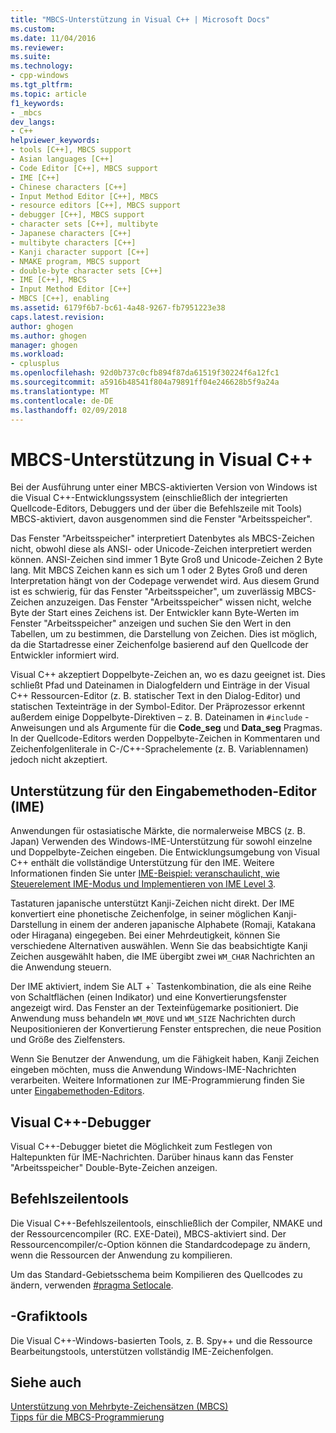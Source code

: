 ```yaml
---
title: "MBCS-Unterstützung in Visual C++ | Microsoft Docs"
ms.custom: 
ms.date: 11/04/2016
ms.reviewer: 
ms.suite: 
ms.technology:
- cpp-windows
ms.tgt_pltfrm: 
ms.topic: article
f1_keywords:
- _mbcs
dev_langs:
- C++
helpviewer_keywords:
- tools [C++], MBCS support
- Asian languages [C++]
- Code Editor [C++], MBCS support
- IME [C++]
- Chinese characters [C++]
- Input Method Editor [C++], MBCS
- resource editors [C++], MBCS support
- debugger [C++], MBCS support
- character sets [C++], multibyte
- Japanese characters [C++]
- multibyte characters [C++]
- Kanji character support [C++]
- NMAKE program, MBCS support
- double-byte character sets [C++]
- IME [C++], MBCS
- Input Method Editor [C++]
- MBCS [C++], enabling
ms.assetid: 6179f6b7-bc61-4a48-9267-fb7951223e38
caps.latest.revision: 
author: ghogen
ms.author: ghogen
manager: ghogen
ms.workload:
- cplusplus
ms.openlocfilehash: 92d0b737c0cfb894f87da61519f30224f6a12fc1
ms.sourcegitcommit: a5916b48541f804a79891ff04e246628b5f9a24a
ms.translationtype: MT
ms.contentlocale: de-DE
ms.lasthandoff: 02/09/2018
---
```

# <a name="mbcs-support-in-visual-c"></a>MBCS-Unterstützung in Visual C++
Bei der Ausführung unter einer MBCS-aktivierten Version von Windows ist die Visual C++-Entwicklungssystem (einschließlich der integrierten Quellcode-Editors, Debuggers und der über die Befehlszeile mit Tools) MBCS-aktiviert, davon ausgenommen sind die Fenster "Arbeitsspeicher".  
  
 Das Fenster "Arbeitsspeicher" interpretiert Datenbytes als MBCS-Zeichen nicht, obwohl diese als ANSI- oder Unicode-Zeichen interpretiert werden können. ANSI-Zeichen sind immer 1 Byte Groß und Unicode-Zeichen 2 Byte lang. Mit MBCS Zeichen kann es sich um 1 oder 2 Bytes Groß und deren Interpretation hängt von der Codepage verwendet wird. Aus diesem Grund ist es schwierig, für das Fenster "Arbeitsspeicher", um zuverlässig MBCS-Zeichen anzuzeigen. Das Fenster "Arbeitsspeicher" wissen nicht, welche Byte der Start eines Zeichens ist. Der Entwickler kann Byte-Werten im Fenster "Arbeitsspeicher" anzeigen und suchen Sie den Wert in den Tabellen, um zu bestimmen, die Darstellung von Zeichen. Dies ist möglich, da die Startadresse einer Zeichenfolge basierend auf den Quellcode der Entwickler informiert wird.  
  
 Visual C++ akzeptiert Doppelbyte-Zeichen an, wo es dazu geeignet ist. Dies schließt Pfad und Dateinamen in Dialogfeldern und Einträge in der Visual C++ Ressourcen-Editor (z. B. statischer Text in den Dialog-Editor) und statischen Texteinträge in der Symbol-Editor. Der Präprozessor erkennt außerdem einige Doppelbyte-Direktiven – z. B. Dateinamen in `#include` -Anweisungen und als Argumente für die **Code_seg** und **Data_seg** Pragmas. In der Quellcode-Editors werden Doppelbyte-Zeichen in Kommentaren und Zeichenfolgenliterale in C-/C++-Sprachelemente (z. B. Variablennamen) jedoch nicht akzeptiert.  
  
##  <a name="_core_support_for_the_input_method_editor_.28.ime.29"></a>Unterstützung für den Eingabemethoden-Editor (IME)  
 Anwendungen für ostasiatische Märkte, die normalerweise MBCS (z. B. Japan) Verwenden des Windows-IME-Unterstützung für sowohl einzelne und Doppelbyte-Zeichen eingeben. Die Entwicklungsumgebung von Visual C++ enthält die vollständige Unterstützung für den IME. Weitere Informationen finden Sie unter [IME-Beispiel: veranschaulicht, wie Steuerelement IME-Modus und Implementieren von IME Level 3](http://msdn.microsoft.com/en-us/87ebdf65-cef0-451d-a6fc-d5fb64178b14).  
  
 Tastaturen japanische unterstützt Kanji-Zeichen nicht direkt. Der IME konvertiert eine phonetische Zeichenfolge, in seiner möglichen Kanji-Darstellung in einem der anderen japanische Alphabete (Romaji, Katakana oder Hiragana) eingegeben. Bei einer Mehrdeutigkeit, können Sie verschiedene Alternativen auswählen. Wenn Sie das beabsichtigte Kanji Zeichen ausgewählt haben, die IME übergibt zwei `WM_CHAR` Nachrichten an die Anwendung steuern.  
  
 Der IME aktiviert, indem Sie ALT +\` Tastenkombination, die als eine Reihe von Schaltflächen (einen Indikator) und eine Konvertierungsfenster angezeigt wird. Das Fenster an der Texteinfügemarke positioniert. Die Anwendung muss behandeln `WM_MOVE` und `WM_SIZE` Nachrichten durch Neupositionieren der Konvertierung Fenster entsprechen, die neue Position und Größe des Zielfensters.  
  
 Wenn Sie Benutzer der Anwendung, um die Fähigkeit haben, Kanji Zeichen eingeben möchten, muss die Anwendung Windows-IME-Nachrichten verarbeiten. Weitere Informationen zur IME-Programmierung finden Sie unter [Eingabemethoden-Editors](https://msdn.microsoft.com/en-us/library/ms776145.aspx).  
  
## <a name="visual-c-debugger"></a>Visual C++-Debugger  
 Visual C++-Debugger bietet die Möglichkeit zum Festlegen von Haltepunkten für IME-Nachrichten. Darüber hinaus kann das Fenster "Arbeitsspeicher" Double-Byte-Zeichen anzeigen.  
  
## <a name="command-line-tools"></a>Befehlszeilentools  
 Die Visual C++-Befehlszeilentools, einschließlich der Compiler, NMAKE und der Ressourcencompiler (RC. EXE-Datei), MBCS-aktiviert sind. Der Ressourcencompiler/c-Option können die Standardcodepage zu ändern, wenn die Ressourcen der Anwendung zu kompilieren.  
  
 Um das Standard-Gebietsschema beim Kompilieren des Quellcodes zu ändern, verwenden [#pragma Setlocale](../preprocessor/setlocale.md).  
  
## <a name="graphical-tools"></a>-Grafiktools  
 Die Visual C++-Windows-basierten Tools, z. B. Spy++ und die Ressource Bearbeitungstools, unterstützen vollständig IME-Zeichenfolgen.  
  
## <a name="see-also"></a>Siehe auch  
 [Unterstützung von Mehrbyte-Zeichensätzen (MBCS)](../text/support-for-multibyte-character-sets-mbcss.md)   
 [Tipps für die MBCS-Programmierung](../text/mbcs-programming-tips.md)